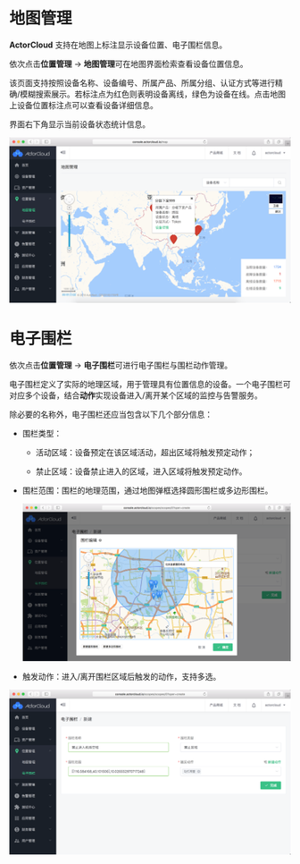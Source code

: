 # 地图管理

**ActorCloud** 支持在地图上标注显示设备位置、电子围栏信息。

依次点击**位置管理** -> **地图管理**可在地图界面检索查看设备位置信息。

该页面支持按照设备名称、设备编号、所属产品、所属分组、认证方式等进行精确/模糊搜索展示。若标注点为红色则表明设备离线，绿色为设备在线。点击地图上设备位置标注点可以查看设备详细信息。

界面右下角显示当前设备状态统计信息。

![map_manage](/assets/map_manage.png)



# 电子围栏

依次点击**位置管理** -> **电子围栏**可进行电子围栏与围栏动作管理。

电子围栏定义了实际的地理区域，用于管理具有位置信息的设备。一个电子围栏可对应多个设备，结合**动作**实现设备进入/离开某个区域的监控与告警服务。

除必要的名称外，电子围栏还应当包含以下几个部分信息：

- 围栏类型：

  - 活动区域：设备预定在该区域活动，超出区域将触发预定动作；
  
  - 禁止区域：设备禁止进入的区域，进入区域将触发预定动作。
  
- 围栏范围：围栏的地理范围，通过地图弹框选择圆形围栏或多边形围栏。
  
  ![scope](/assets/scope.png)
  
- 触发动作：进入/离开围栏区域后触发的动作，支持多选。


![scope_create](/assets/scope_create.png)
